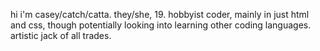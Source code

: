 <span>hi i'm casey/catch/catta.</span>
<span>they/she,</span>
<span>19.</span>
<span>hobbyist coder, mainly in just html and css, though potentially looking into learning other coding languages.</span>
<span>artistic jack of all trades.</span>

<!---
Cattafang/Cattafang is a ✨ special ✨ repository because its `README.md` (this file) appears on your GitHub profile.
You can click the Preview link to take a look at your changes.
--->
